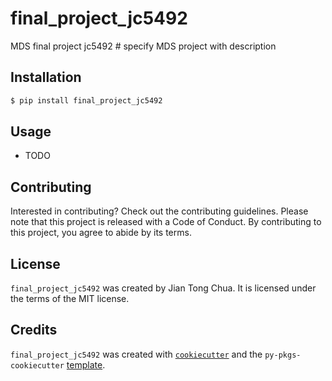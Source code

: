 # final_project_jc5492

MDS final project jc5492 # specify MDS project with description

## Installation

```bash
$ pip install final_project_jc5492
```

## Usage

- TODO

## Contributing

Interested in contributing? Check out the contributing guidelines. Please note that this project is released with a Code of Conduct. By contributing to this project, you agree to abide by its terms.

## License

`final_project_jc5492` was created by Jian Tong Chua. It is licensed under the terms of the MIT license.

## Credits

`final_project_jc5492` was created with [`cookiecutter`](https://cookiecutter.readthedocs.io/en/latest/) and the `py-pkgs-cookiecutter` [template](https://github.com/py-pkgs/py-pkgs-cookiecutter).
